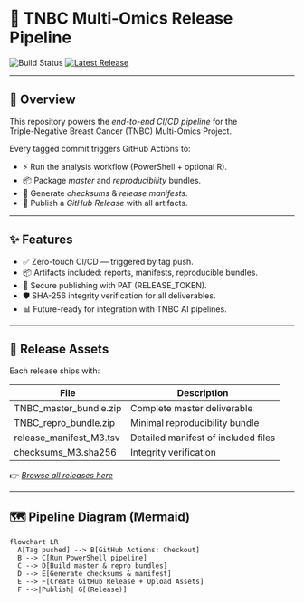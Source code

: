 # 🚀 TNBC Multi-Omics Release Pipeline

![Build Status](https://github.com/Baashi27-ai/tnbc-m1/actions/workflows/build-and-release.yml/badge.svg)
[![Latest Release](https://img.shields.io/github/v/release/Baashi27-ai/tnbc-m1?include_prereleases&sort=semver)](https://github.com/Baashi27-ai/tnbc-m1/releases)

---

## 📌 Overview
This repository powers the *end-to-end CI/CD pipeline* for the  
Triple-Negative Breast Cancer (TNBC) Multi-Omics Project.

Every tagged commit triggers GitHub Actions to:
- ⚡ Run the analysis workflow (PowerShell + optional R).
- 📦 Package *master* and *reproducibility* bundles.
- 📝 Generate *checksums* & *release manifests*.
- 🚀 Publish a *GitHub Release* with all artifacts.

---

## ✨ Features
- ✅ Zero-touch CI/CD — triggered by tag push.
- 📦 Artifacts included: reports, manifests, reproducible bundles.
- 🔑 Secure publishing with PAT (RELEASE_TOKEN).
- 🛡 SHA-256 integrity verification for all deliverables.
- 📊 Future-ready for integration with TNBC AI pipelines.

---

## 📂 Release Assets
Each release ships with:

| File                    | Description                         |
|-------------------------|-------------------------------------|
| TNBC_master_bundle.zip | Complete master deliverable         |
| TNBC_repro_bundle.zip  | Minimal reproducibility bundle      |
| release_manifest_M3.tsv| Detailed manifest of included files |
| checksums_M3.sha256    | Integrity verification              |

👉 [*Browse all releases here*](https://github.com/Baashi27-ai/tnbc-m1/releases)

---

## 🗺 Pipeline Diagram (Mermaid)

```mermaid
flowchart LR
  A[Tag pushed] --> B[GitHub Actions: Checkout]
  B --> C[Run PowerShell pipeline]
  C --> D[Build master & repro bundles]
  D --> E[Generate checksums & manifest]
  E --> F[Create GitHub Release + Upload Assets]
  F -->|Publish| G[(Release)]﻿




